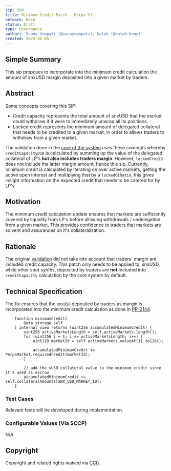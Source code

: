 ```yaml
---
sip: 390
title: Minimum Credit Patch - Perps V3
network: Base
status: Draft
type: Governance
author: 'Sunny Vempati (@sunnyvempati), kaleb (@kaleb-keny)'
created: 2024-06-05
---
```


<!--You can leave these HTML comments in your merged SIP and delete the visible duplicate text guides, they will not appear and may be helpful to refer to if you edit it again. This is the suggested template for new SIPs. Note that an SIP number will be assigned by an editor. When opening a pull request to submit your SIP, please use an abbreviated title in the filename, `sip-draft_title_abbrev.md`. The title should be 44 characters or less.-->

## Simple Summary

<!--"If you can't explain it simply, you don't understand it well enough." Simply describe the outcome the proposed changes intends to achieve. This should be non-technical and accessible to a casual community member.-->

This sip proposes to incorporate into  the minimum credit calculation the amount of snxUSD margin deposited into a given market by traders.

## Abstract

<!--A short (~200 word) description of the proposed change, the abstract should clearly describe the proposed change. This is what *will* be done if the SIP is implemented, not *why* it should be done or *how* it will be done. If the SIP proposes deploying a new contract, write, "we propose to deploy a new contract that will do x".-->

Some concepts covering this SIP:
- Credit capacity represents the total amount of snxUSD that the market could withdraw if it were to immediately unwrap all its positions.
- Locked credit represents the minimum amount of delegated collateral that needs to be credited to a given market, in order to allows traders to withdraw from a given market. 

The validation done in the [core of the system](https://github.com/Synthetixio/synthetix-v3/blob/cace699d1fb070042ca09a390c95548c31a5d025/protocol/synthetix/contracts/storage/Market.sol#L277) uses these concepts whereby `creditCapacityD18` is calculated by summing up the value of the delegated collateral of LP's **but also includes  traders margin**. However, `lockedCredit` does not include the latter margin amount, hence this sip.
Currently, minimum credit is calculated by iterating on over active markets, getting the active open interest and multiplying that by a `lockedOiRatio`, this gives insight information on the expected credit that needs to be catered for by LP's. 

## Motivation

<!--This is the problem statement. This is the *why* of the SIP. It should clearly explain *why* the current state of the protocol is inadequate.  It is critical that you explain *why* the change is needed, if the SIP proposes changing how something is calculated, you must address *why* the current calculation is inaccurate or wrong. This is not the place to describe how the SIP will address the issue!-->

The minimum credit calculation update ensures that markets are sufficiently covered by liquidity from LP's before allowing withdrawals / undelegation from a given market. This provides confidence to traders that markets are solvent and assurances on it's collateralization.

## Rationale

<!--This is where you explain the reasoning behind how you propose to solve the problem. Why did you propose to implement the change in this way, what were the considerations and trade-offs. The rationale fleshes out what motivated the design and why particular design decisions were made. It should describe alternate designs that were considered and related work. The rationale may also provide evidence of consensus within the community, and should discuss important objections or concerns raised during discussion.-->

The original [validation](https://github.com/Synthetixio/synthetix-v3/blob/cace699d1fb070042ca09a390c95548c31a5d025/protocol/synthetix/contracts/storage/Market.sol#L278) did not take into account that traders' margin are included credit capacity. This patch only needs to be applied to, snxUSD, while other spot synths, deposited by traders are **not** included into `creditCapacity` calculation by the core system by default.


## Technical Specification

<!--The technical specification should outline the public API of the changes proposed. That is, changes to any of the interfaces Synthetix currently exposes or the creations of new ones.-->

The fix ensures that the `snxUSD` deposited by traders as margin is incorporated into the minimum credit calculation as done in [PR-2144](https://github.com/Synthetixio/synthetix-v3/pull/2144).  

```solidity
    function minimumCredit(
        Data storage self
    ) internal view returns (uint256 accumulatedMinimumCredit) {
        uint256 activeMarketsLength = self.activeMarkets.length();
        for (uint256 i = 1; i <= activeMarketsLength; i++) {
            uint128 marketId = self.activeMarkets.valueAt(i).to128();

            accumulatedMinimumCredit += PerpsMarket.requiredCredit(marketId);
        }

        // add the sUSD collateral value to the minimum credit since it's used as escrow
        accumulatedMinimumCredit += self.collateralAmounts[SNX_USD_MARKET_ID];
    }
```

### Test Cases

<!--Test cases for an implementation are mandatory for SIPs but can be included with the implementation..-->

Relevant tests will be developed during implementation.

### Configurable Values (Via SCCP)

<!--Please list all values configurable via SCCP under this implementation.-->

N/A

## Copyright

Copyright and related rights waived via [CC0](https://creativecommons.org/publicdomain/zero/1.0/).
